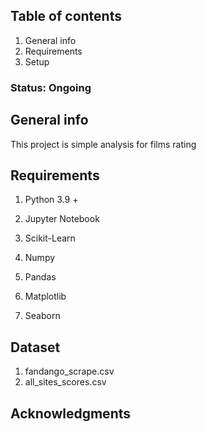 ## Table of contents
1. General info
2. Requirements 
3. Setup

### Status: Ongoing 

## General info
This project is simple analysis for films rating

## Requirements
1. Python 3.9 +

2. Jupyter Notebook

3. Scikit-Learn

4. Numpy 

5. Pandas

6. Matplotlib

7. Seaborn


## Dataset
1. fandango_scrape.csv
2. all_sites_scores.csv

## Acknowledgments
